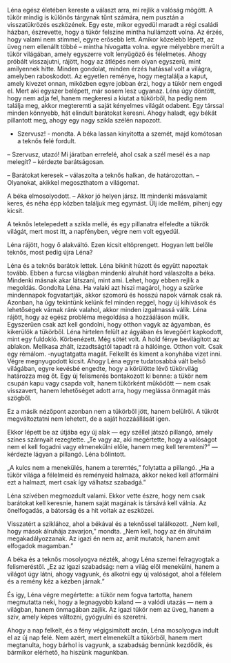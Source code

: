 Léna egész életében kereste a választ arra, mi rejlik a valóság mögött. A tükör mindig is különös tárgynak tűnt számára, nem pusztán a visszatükrözés eszközének. Egy este, mikor egyedül maradt a régi családi házban, észrevette, hogy a tükör felszíne mintha hullámzott volna. Az érzés, hogy valami nem stimmel, egyre erősebb lett. Amikor közelebb lépett, az üveg nem ellenállt többé – mintha hívogatta volna. egyre mélyebbre merült a tükör világában, amely egyszerre volt lenyűgöző és félelmetes. Ahogy próbált visszajutni, rájött, hogy az átlépés nem olyan egyszerű, mint amilyennek hitte. Minden gondolat, minden érzés hatással volt a világra, amelyben raboskodott. Az egyetlen reménye, hogy megtalálja a kaput, amely kivezet onnan, miközben egyre jobban érzi, hogy a tükör nem engedi el. Mert aki egyszer belépett, már sosem lesz ugyanaz.
Léna úgy döntött, hogy nem adja fel, hanem megkeresi a kiutat a tükörből, ha pedig nem találja meg, akkor megteremti a saját kényelmes világát odabent.
Egy társsal minden könnyebb, hát elindult barátokat keresni.
Ahogy haladt, egy békát pillantott meg, ahogy egy nagy szikla szélén napozott.
- Szervusz! - mondta.
A béka lassan kinyitotta a szemét, majd komótosan a teknős felé fordult.

– Szervusz, utazó! Mi járatban errefelé, ahol csak a szél mesél és a nap melegít? – kérdezte barátságosan.

– Barátokat keresek – válaszolta a teknős halkan, de határozottan. – Olyanokat, akikkel megoszthatom a világomat.

A béka elmosolyodott. – Akkor jó helyen jársz. Itt mindenki másvalamit keres, és néha épp közben találjuk meg egymást. Ülj ide mellém, pihenj egy kicsit.

A teknős letelepedett a szikla mellé, és egy pillanatra elfeledte a tükrök világát, mert most itt, a napfényben, végre nem volt egyedül.

Léna rájött, hogy ő alakváltó. Ezen kicsit eltöprengett. Hogyan lett belőle teknős, most pedig újra Léna?

Léna és a teknős barátok lettek. Léna bikinit húzott és együtt napoztak tovább.
Ebben a furcsa világban mindenki álruhát hord válaszolta a béka. Mindenki másnak akar látszani, mint ami.
Lehet, hogy ebben rejlik a megoldás. Gondolta Léna.
Ha valaki azt hiszi magárol, hogy a szürke mindennapok fogvatartják, akkor szomorú és hosszú napok várnak csak rá. Azonban, ha úgy tekintünk kelünk fel minden reggel, hogy új kihivások és lehetőségek várnak ránk valahol, akkor minden izgalmassá válik.
Léna rájött, hogy az egész probléma megoldása a hozzááláson múlik. Egyszerűen csak azt kell gondolni, hogy otthon vagyk az ágyamban, és kikerülök a tükörből.
Léna hirtelen felült az ágyában és levegőért kapkodott, mint egy fuldokló. Körbenézett. Még sötét volt. A hold fénye bevilágított az ablakon. Mellkasa zhált, izzadtságtól tapadt rá a hálóinge. Otthon volt. Csak egy rémálom. -nyugtatgatta magát. Felkellt és kiment a konyhába vizet inni. Végre megnyugodott kicsit. 
Ahogy Léna egyre tudatosabbá vált belső világában, egyre kevésbé engedte, hogy a körülötte lévő tükörvilág határozza meg őt. Egy új felismerés bontakozott ki benne: a tükör nem csupán kapu vagy csapda volt, hanem tükörként működött — nem csak visszavert, hanem lehetőséget adott arra, hogy meglássa önmagát más szögből.

Ez a másik nézőpont azonban nem a tükörből jött, hanem belülről. A tükröt megváltoztatni nem lehetett, de a saját hozzáállását igen.

Ekkor lépett be az útjába egy új alak — egy széllel játszó pillangó, amely színes szárnyait rezegtette. „Te vagy az, aki megértette, hogy a valóságot nem el kell fogadni vagy elmenekülni előle, hanem meg kell teremteni?” — kérdezte lágyan a pillangó. Léna bólintott.

„A kulcs nem a menekülés, hanem a teremtés,” folytatta a pillangó. „Ha a tükör világa a félelmeid és reményeid halmaza, akkor neked kell átformálni ezt a halmazt, mert csak így válhatsz szabadgá.”

Léna szívében megmozdult valami. Ekkor vette észre, hogy nem csak barátokat kell keresnie, hanem saját magának is társává kell válnia. Az önelfogadás, a bátorság és a hit voltak az eszközei.

Visszatért a sziklához, ahol a békával és a teknőssel találkozott. „Nem kell, hogy mások álruhája zavarjon,” mondta. „Nem kell, hogy az én álruháim megakadályozzanak. Az igazi én nem az, amit mutatok, hanem amit elfogadok magamban.”

A béka és a teknős mosolyogva nézték, ahogy Léna szemei felragyogtak a felismeréstől. „Ez az igazi szabadság: nem a világ elől menekülni, hanem a világot úgy látni, ahogy vagyunk, és alkotni egy új valóságot, ahol a félelem és a remény kéz a kézben járnak.”

És így, Léna végre megértette: a tükör nem fogva tartotta, hanem megmutatta neki, hogy a legnagyobb kaland — a valódi utazás — nem a világban, hanem önmagában zajlik. Az igazi tükör nem az üveg, hanem a szív, amely képes változni, gyógyulni és szeretni.

Ahogy a nap felkelt, és a fény végigsimított arcán, Léna mosolyogva indult el az új nap felé. Nem azért, mert elmenekült a tükörből, hanem mert megtanulta, hogy bárhol is vagyunk, a szabadság bennünk kezdődik, és bármikor elérhető, ha hiszünk magunkban.
